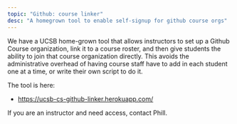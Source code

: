 ```yaml
---
topic: "Github: course linker"
desc: "A homegrown tool to enable self-signup for github course orgs"
---
```


We have a UCSB home-grown tool that allows instructors to set up a Github Course
organization, link it to a course roster, and then give students the ability to
join that course organization directly.    This avoids the administrative overhead
of having course staff have to add in each student one at a time, or write their own
script to do it.    

The tool is here:

* <https://ucsb-cs-github-linker.herokuapp.com/>

If you are an instructor and need access, contact Phill.

